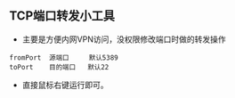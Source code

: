 ## TCP端口转发小工具

* 主要是方便内网VPN访问，没权限修改端口时做的转发操作

```
fromPort  源端口     默认5389
toPort    目的端口   默认22
```

* 直接鼠标右键运行即可。

